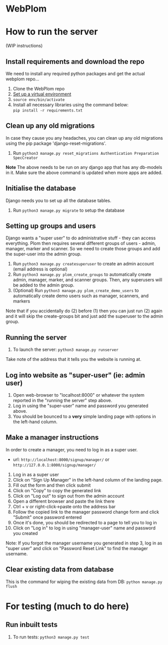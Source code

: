 # WebPlom


# How to run the server

(WIP instructions)

## Install requirements and download the repo

We need to install any required python packages and get the actual webplom repo...

1. Clone the WebPlom repo
2. [Set up a virtual environment](https://docs.python.org/3/library/venv.html)
3. `source env/bin/activate`
4. Install all necessary libraries using the command below:<br>
`pip install -r requirements.txt`


## Clean up any old migrations
In case they cause you any headaches, you can clean up any old migrations using the
pip package 'django-reset-migrations'.
1. Run `python3 manage.py reset_migrations Authentication Preparation SpecCreator`

**Note** The above needs to be run on any django app that has any db-models in it. Make sure the above
command is updated when more apps are added.

## Initialise the database
Django needs you to set up all the database tables.

1. Run `python3 manage.py migrate` to setup the database

## Setting up groups and users
Django wants a "super user" to do administrative stuff - they can
access everything. Plom then requires several different groups of
users - admin, manager, marker and scanner. So we need to create those
groups and add the super-user into the admin group.

1. Run `python3 manage.py createsuperuser` to create an admin account (email address is optional)
2. Run `python3 manage.py plom_create_groups` to automatically create admin, manager, marker, and scanner groups. Then, any superusers will be added to the admin group.
3. (Optional) Run `python3 manage.py plom_create_demo_users` to automatically create demo users such as manager, scanners, and markers

Note that if you accidentally do (2) before (1) then you can just run (2) again and it will skip the create-groups bit and just add the superuser to the admin group.


## Running the server

1. To launch the server: `python3 manage.py runserver`

Take note of the address that it tells you the website is running at.

## Log into website as "super-user" (ie: admin user)
1. Open web-browser to "localhost:8000" or whatever the system reported in the "running the server" step above.
2. Log in using the "super-user" name and password you generated above.
3. You should be bounced to a **very** simple landing page with options in the left-hand column.

## Make a manager instructions
In order to create a manager, you need to log in as a super user.
- url: `http://localhost:8000/signup/manager/` or `http://127.0.0.1:8000/signup/manager/`
1. Log in as a super user
2. Click on "Sign Up Manager" in the left-hand column of the landing page.
3. Fill out the form and then click submit 
4. Click on "Copy" to copy the generated link
5. Click on "Log out" to sign out from the admin account
6. Open a different browser and paste the link there
7. Ctrl + v or right-click->paste onto the address bar
8. Follow the copied link to the manager password change form and click "Submit" once password entered
9. Once it's done, you should be redirected to a page to tell you to log in
10. Click on "Log in" to log in using "manager-user" name and password you created 

Note:
If you forgot the manager username you generated in step 3, log in as "super user" and click on "Password Reset Link"
to find the manager username.  

## Clear existing data from database
This is the command for wiping the existing data from DB:
`python manage.py flush`

# For testing (much to do here)

## Run inbuilt tests

1. To run tests: `python3 manage.py test`
